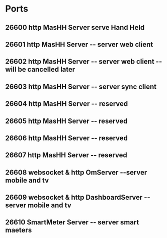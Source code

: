 # Ports
## 26600 http MasHH Server serve Hand Held
## 26601 http MasHH Server -- server web client 
## 26602 http MasHH Server  -- server web client -- will be cancelled later
## 26603 http MasHH Server  -- server sync client
## 26604 http MasHH Server  -- reserved
## 26605 http MasHH Server  -- reserved
## 26606 http MasHH Server  -- reserved
## 26607 http MasHH Server  -- reserved
## 26608 websocket & http OmServer --server mobile and tv
## 26609 websocket & http DashboardServer --server mobile and tv
## 26610 SmartMeter Server  -- server smart maeters 
